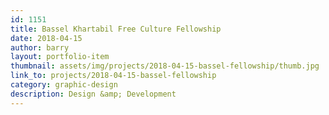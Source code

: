 ```yaml
---
id: 1151
title: Bassel Khartabil Free Culture Fellowship
date: 2018-04-15
author: barry
layout: portfolio-item
thumbnail: assets/img/projects/2018-04-15-bassel-fellowship/thumb.jpg
link_to: projects/2018-04-15-bassel-fellowship
category: graphic-design
description: Design &amp; Development
---
```


